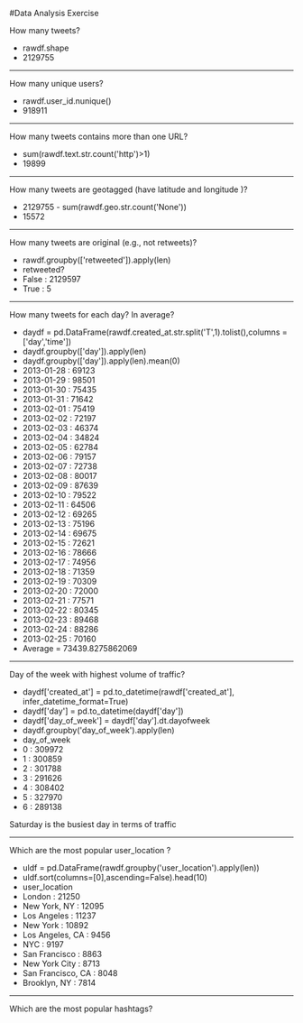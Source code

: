 #Data Analysis Exercise

How many tweets?
* rawdf.shape
* 2129755

- - - -

How many unique users?
* rawdf.user_id.nunique()
* 918911

- - - -

How many tweets contains more than one URL?
* sum(rawdf.text.str.count('http')>1)
* 19899

- - - -

How many tweets are geotagged (have latitude and longitude )?
* 2129755 - sum(rawdf.geo.str.count('None'))
* 15572

- - - -

How many tweets are original (e.g., not retweets)?
* rawdf.groupby(['retweeted']).apply(len)
* retweeted?
* False : 2129597
* True : 5

- - - -

How many tweets for each day? In average?
* daydf = pd.DataFrame(rawdf.created_at.str.split('T',1).tolist(),columns = ['day','time'])
* daydf.groupby(['day']).apply(len)
* daydf.groupby(['day']).apply(len).mean(0)
* 2013-01-28 : 69123
* 2013-01-29 : 98501
* 2013-01-30 : 75435
* 2013-01-31 : 71642
* 2013-02-01 : 75419
* 2013-02-02 : 72197
* 2013-02-03 : 46374
* 2013-02-04 : 34824
* 2013-02-05 : 62784
* 2013-02-06 : 79157
* 2013-02-07 : 72738
* 2013-02-08 : 80017
* 2013-02-09 : 87639
* 2013-02-10 : 79522
* 2013-02-11 : 64506
* 2013-02-12 : 69265
* 2013-02-13 : 75196
* 2013-02-14 : 69675
* 2013-02-15 : 72621
* 2013-02-16 : 78666
* 2013-02-17 : 74956
* 2013-02-18 : 71359
* 2013-02-19 : 70309
* 2013-02-20 : 72000
* 2013-02-21 : 77571
* 2013-02-22 : 80345
* 2013-02-23 : 89468
* 2013-02-24 : 88286
* 2013-02-25 : 70160
* Average = 73439.8275862069

- - - -

Day of the week with highest volume of traffic?

* daydf['created_at'] =  pd.to_datetime(rawdf['created_at'], infer_datetime_format=True)
* daydf['day'] = pd.to_datetime(daydf['day'])
* daydf['day_of_week'] = daydf['day'].dt.dayofweek
* daydf.groupby('day_of_week').apply(len)
* day_of_week
* 0  :  309972
* 1  :  300859
* 2  :  301788
* 3  :  291626
* 4  :  308402
* 5  :  327970
* 6  :  289138

Saturday is the busiest day in terms of traffic
- - - - 

Which are the most popular user_location ?

* uldf = pd.DataFrame(rawdf.groupby('user_location').apply(len))
* uldf.sort(columns=[0],ascending=False).head(10)
* user_location	
* London	: 21250
* New York, NY	: 12095
* Los Angeles	: 11237
* New York	: 10892
* Los Angeles, CA	: 9456
* NYC	: 9197
* San Francisco	: 8863
* New York City	: 8713
* San Francisco, CA	: 8048
* Brooklyn, NY	: 7814

- - - -

Which are the most popular hashtags?
